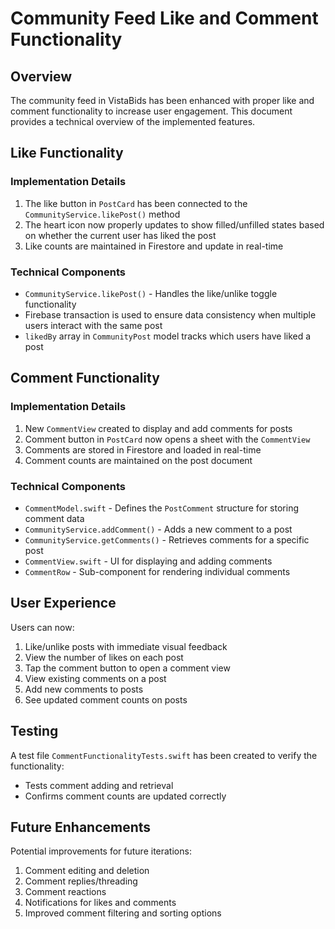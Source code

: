 # Community Feed Like and Comment Functionality

## Overview

The community feed in VistaBids has been enhanced with proper like and comment functionality to increase user engagement. This document provides a technical overview of the implemented features.

## Like Functionality

### Implementation Details

1. The like button in `PostCard` has been connected to the `CommunityService.likePost()` method
2. The heart icon now properly updates to show filled/unfilled states based on whether the current user has liked the post
3. Like counts are maintained in Firestore and update in real-time

### Technical Components

- `CommunityService.likePost()` - Handles the like/unlike toggle functionality
- Firebase transaction is used to ensure data consistency when multiple users interact with the same post
- `likedBy` array in `CommunityPost` model tracks which users have liked a post

## Comment Functionality

### Implementation Details

1. New `CommentView` created to display and add comments for posts
2. Comment button in `PostCard` now opens a sheet with the `CommentView`
3. Comments are stored in Firestore and loaded in real-time
4. Comment counts are maintained on the post document

### Technical Components

- `CommentModel.swift` - Defines the `PostComment` structure for storing comment data
- `CommunityService.addComment()` - Adds a new comment to a post
- `CommunityService.getComments()` - Retrieves comments for a specific post
- `CommentView.swift` - UI for displaying and adding comments
- `CommentRow` - Sub-component for rendering individual comments

## User Experience

Users can now:
1. Like/unlike posts with immediate visual feedback
2. View the number of likes on each post
3. Tap the comment button to open a comment view
4. View existing comments on a post
5. Add new comments to posts
6. See updated comment counts on posts

## Testing

A test file `CommentFunctionalityTests.swift` has been created to verify the functionality:
- Tests comment adding and retrieval
- Confirms comment counts are updated correctly

## Future Enhancements

Potential improvements for future iterations:
1. Comment editing and deletion
2. Comment replies/threading
3. Comment reactions
4. Notifications for likes and comments
5. Improved comment filtering and sorting options
